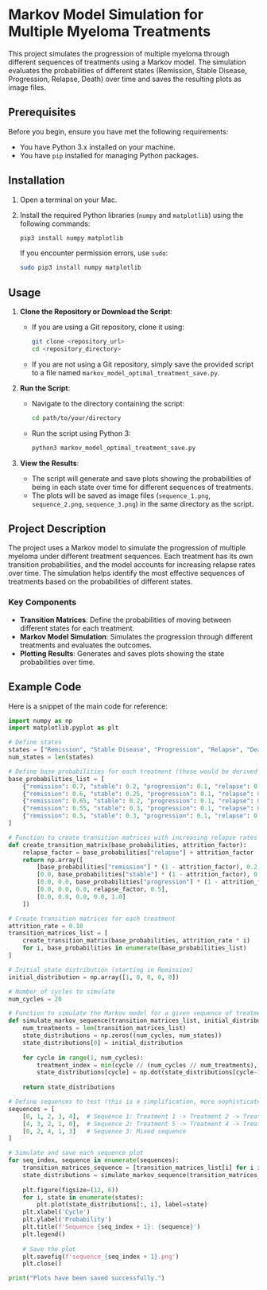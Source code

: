 # Markov Model Simulation for Multiple Myeloma Treatments

This project simulates the progression of multiple myeloma through different sequences of treatments using a Markov model. The simulation evaluates the probabilities of different states (Remission, Stable Disease, Progression, Relapse, Death) over time and saves the resulting plots as image files.

## Prerequisites

Before you begin, ensure you have met the following requirements:
- You have Python 3.x installed on your machine.
- You have `pip` installed for managing Python packages.

## Installation

1. Open a terminal on your Mac.

2. Install the required Python libraries (`numpy` and `matplotlib`) using the following commands:

    ```bash
    pip3 install numpy matplotlib
    ```

    If you encounter permission errors, use `sudo`:

    ```bash
    sudo pip3 install numpy matplotlib
    ```

## Usage

1. **Clone the Repository or Download the Script**:

    - If you are using a Git repository, clone it using:
      ```bash
      git clone <repository_url>
      cd <repository_directory>
      ```

    - If you are not using a Git repository, simply save the provided script to a file named `markov_model_optimal_treatment_save.py`.

2. **Run the Script**:

    - Navigate to the directory containing the script:
      ```bash
      cd path/to/your/directory
      ```

    - Run the script using Python 3:
      ```bash
      python3 markov_model_optimal_treatment_save.py
      ```

3. **View the Results**:

    - The script will generate and save plots showing the probabilities of being in each state over time for different sequences of treatments.
    - The plots will be saved as image files (`sequence_1.png`, `sequence_2.png`, `sequence_3.png`) in the same directory as the script.

## Project Description

The project uses a Markov model to simulate the progression of multiple myeloma under different treatment sequences. Each treatment has its own transition probabilities, and the model accounts for increasing relapse rates over time. The simulation helps identify the most effective sequences of treatments based on the probabilities of different states.

### Key Components

- **Transition Matrices**: Define the probabilities of moving between different states for each treatment.
- **Markov Model Simulation**: Simulates the progression through different treatments and evaluates the outcomes.
- **Plotting Results**: Generates and saves plots showing the state probabilities over time.

## Example Code

Here is a snippet of the main code for reference:

```python
import numpy as np
import matplotlib.pyplot as plt

# Define states
states = ["Remission", "Stable Disease", "Progression", "Relapse", "Death"]
num_states = len(states)

# Define base probabilities for each treatment (these would be derived from your data)
base_probabilities_list = [
    {"remission": 0.7, "stable": 0.2, "progression": 0.1, "relapse": 0.05, "death": 0.05},
    {"remission": 0.6, "stable": 0.25, "progression": 0.1, "relapse": 0.05, "death": 0.05},
    {"remission": 0.65, "stable": 0.2, "progression": 0.1, "relapse": 0.05, "death": 0.05},
    {"remission": 0.55, "stable": 0.3, "progression": 0.1, "relapse": 0.05, "death": 0.05},
    {"remission": 0.5, "stable": 0.3, "progression": 0.1, "relapse": 0.05, "death": 0.05}
]

# Function to create transition matrices with increasing relapse rates
def create_transition_matrix(base_probabilities, attrition_factor):
    relapse_factor = base_probabilities["relapse"] + attrition_factor
    return np.array([
        [base_probabilities["remission"] * (1 - attrition_factor), 0.2, 0.1, relapse_factor, 0.05],  # From Remission
        [0.0, base_probabilities["stable"] * (1 - attrition_factor), 0.3, relapse_factor, 0.1],       # From Stable Disease
        [0.0, 0.0, base_probabilities["progression"] * (1 - attrition_factor), relapse_factor, 0.1],  # From Progression
        [0.0, 0.0, 0.0, relapse_factor, 0.5],                                                         # From Relapse
        [0.0, 0.0, 0.0, 0.0, 1.0]                                                                    # From Death
    ])

# Create transition matrices for each treatment
attrition_rate = 0.10
transition_matrices_list = [
    create_transition_matrix(base_probabilities, attrition_rate * i)
    for i, base_probabilities in enumerate(base_probabilities_list)
]

# Initial state distribution (starting in Remission)
initial_distribution = np.array([1, 0, 0, 0, 0])

# Number of cycles to simulate
num_cycles = 20

# Function to simulate the Markov model for a given sequence of treatments
def simulate_markov_sequence(transition_matrices_list, initial_distribution, num_cycles):
    num_treatments = len(transition_matrices_list)
    state_distributions = np.zeros((num_cycles, num_states))
    state_distributions[0] = initial_distribution
    
    for cycle in range(1, num_cycles):
        treatment_index = min(cycle // (num_cycles // num_treatments), num_treatments - 1)
        state_distributions[cycle] = np.dot(state_distributions[cycle-1], transition_matrices_list[treatment_index])
    
    return state_distributions

# Define sequences to test (this is a simplification, more sophisticated optimization is needed for real use)
sequences = [
    [0, 1, 2, 3, 4],  # Sequence 1: Treatment 1 -> Treatment 2 -> Treatment 3 -> Treatment 4 -> Treatment 5
    [4, 3, 2, 1, 0],  # Sequence 2: Treatment 5 -> Treatment 4 -> Treatment 3 -> Treatment 2 -> Treatment 1
    [0, 2, 4, 1, 3]   # Sequence 3: Mixed sequence
]

# Simulate and save each sequence plot
for seq_index, sequence in enumerate(sequences):
    transition_matrices_sequence = [transition_matrices_list[i] for i in sequence]
    state_distributions = simulate_markov_sequence(transition_matrices_sequence, initial_distribution, num_cycles)
    
    plt.figure(figsize=(12, 6))
    for i, state in enumerate(states):
        plt.plot(state_distributions[:, i], label=state)
    plt.xlabel('Cycle')
    plt.ylabel('Probability')
    plt.title(f'Sequence {seq_index + 1}: {sequence}')
    plt.legend()
    
    # Save the plot
    plt.savefig(f'sequence_{seq_index + 1}.png')
    plt.close()

print("Plots have been saved successfully.")
